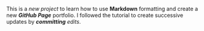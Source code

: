 This is a *new project* to learn how to use **Markdown** formatting and create a new ***GitHub Page*** portfolio. I followed the tutorial to  create successive updates by ___committing___ _edits_.
